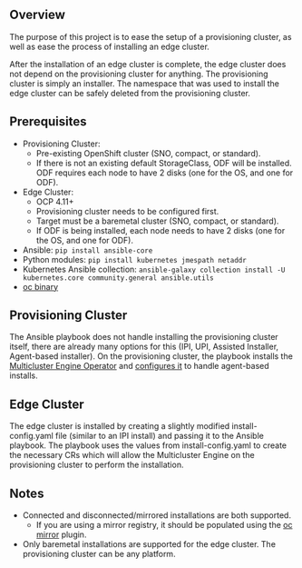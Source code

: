## Overview
The purpose of this project is to ease the setup of a provisioning cluster, as well as ease the process of installing an edge cluster.

After the installation of an edge cluster is complete, the edge cluster does not depend on the provisioning cluster for anything. The provisioning cluster is simply an installer. The namespace that was used to install the edge cluster can be safely deleted from the provisioning cluster.

## Prerequisites
* Provisioning Cluster:
  * Pre-existing OpenShift cluster (SNO, compact, or standard).
  * If there is not an existing default StorageClass, ODF will be installed. ODF requires each node to have 2 disks (one for the OS, and one for ODF).
* Edge Cluster:
  * OCP 4.11+
  * Provisioning cluster needs to be configured first.
  * Target must be a baremetal cluster (SNO, compact, or standard).
  * If ODF is being installed, each node needs to have 2 disks (one for the OS, and one for ODF).
* Ansible: ```pip install ansible-core```
* Python modules: ```pip install kubernetes jmespath netaddr```
* Kubernetes Ansible collection: ```ansible-galaxy collection install -U kubernetes.core community.general ansible.utils```
* [oc binary](https://mirror.openshift.com/pub/openshift-v4/clients/ocp/stable/openshift-client-linux.tar.gz)

## Provisioning Cluster
The Ansible playbook does not handle installing the provisioning cluster itself, there are already many options for this (IPI, UPI, Assisted Installer, Agent-based installer). On the provisioning cluster, the playbook installs the [Multicluster Engine Operator](https://access.redhat.com/documentation/en-us/red_hat_advanced_cluster_management_for_kubernetes/2.6/html-single/multicluster_engine/index) and [configures it](https://github.com/openshift/assisted-service/tree/master/docs/hive-integration) to handle agent-based installs.

## Edge Cluster
The edge cluster is installed by creating a slightly modified install-config.yaml file (similar to an IPI install) and passing it to the Ansible playbook. The playbook uses the values from install-config.yaml to create the necessary CRs which will allow the Multicluster Engine on the provisioning cluster to perform the installation.

## Notes
* Connected and disconnected/mirrored installations are both supported.
  * If you are using a mirror registry, it should be populated using the [oc mirror](https://docs.openshift.com/container-platform/4.11/installing/disconnected_install/installing-mirroring-disconnected.html) plugin.
* Only baremetal installations are supported for the edge cluster. The provisioning cluster can be any platform.
